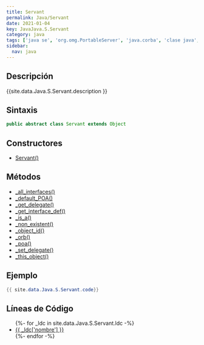 ```yaml
---
title: Servant
permalink: Java/Servant
date: 2021-01-04
key: JavaJava.S.Servant
category: java
tags: ['java se', 'org.omg.PortableServer', 'java.corba', 'clase java', 'Java 1.0']
sidebar: 
  nav: java
---
```


## Descripción
{{site.data.Java.S.Servant.description }}

## Sintaxis
~~~java
public abstract class Servant extends Object
~~~

## Constructores
* [Servant()](/Java/Servant/Servant/)

## Métodos
* [_all_interfaces()](/Java/Servant/_all_interfaces)
* [_default_POA()](/Java/Servant/_default_POA)
* [_get_delegate()](/Java/Servant/_get_delegate)
* [_get_interface_def()](/Java/Servant/_get_interface_def)
* [_is_a()](/Java/Servant/_is_a)
* [_non_existent()](/Java/Servant/_non_existent)
* [_object_id()](/Java/Servant/_object_id)
* [_orb()](/Java/Servant/_orb)
* [_poa()](/Java/Servant/_poa)
* [_set_delegate()](/Java/Servant/_set_delegate)
* [_this_object()](/Java/Servant/_this_object)

## Ejemplo
~~~java
{{ site.data.Java.S.Servant.code}}
~~~

## Líneas de Código
<ul>
{%- for _ldc in site.data.Java.S.Servant.ldc -%}
   <li>
       <a href="{{_ldc['url'] }}">{{ _ldc['nombre'] }}</a>
   </li>
{%- endfor -%}
</ul>
